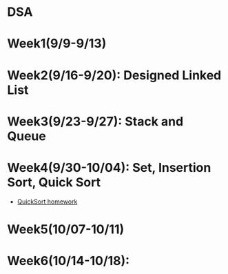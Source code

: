 # DSA 



Week1(9/9-9/13)
===============
Week2(9/16-9/20): Designed Linked List
=======================================
Week3(9/23-9/27): Stack and Queue
==================================
Week4(9/30-10/04): Set, Insertion Sort, Quick Sort
===================================================
* [QuickSort homework](https://github.com/Nyar8712/homework/blob/master/Week4/QuickSort.ipynb "Title")

Week5(10/07-10/11)
==================
Week6(10/14-10/18):
===================
